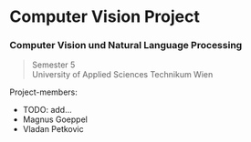 # Computer Vision Project

### Computer Vision und Natural Language Processing

> Semester 5 \
> University of Applied Sciences Technikum Wien

Project-members:

- TODO: add...
- Magnus Goeppel
- Vladan Petkovic
